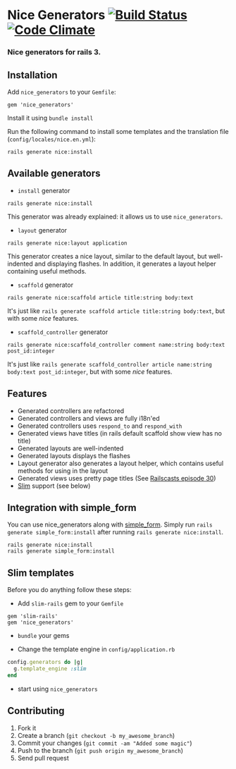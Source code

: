# Nice Generators [![Build Status](https://travis-ci.org/patriciomacadden/nice_generators.png)](https://travis-ci.org/patriciomacadden/nice_generators) [![Code Climate](https://codeclimate.com/badge.png)](https://codeclimate.com/github/patriciomacadden/nice_generators)

### Nice generators for rails 3.

## Installation

Add `nice_generators` to your `Gemfile`:

```
gem 'nice_generators'
```

Install it using `bundle install`

Run the following command to install some templates and the translation file
(`config/locales/nice.en.yml`):

```
rails generate nice:install
```

## Available generators

* `install` generator

```
rails generate nice:install
```

This generator was already explained: it allows us to use `nice_generators`.

* `layout` generator

```
rails generate nice:layout application
```

This generator creates a nice layout, similar to the default layout, but
well-indented and displaying flashes. In addition, it generates a layout
helper containing useful methods.

* `scaffold` generator

```
rails generate nice:scaffold article title:string body:text
```

It's just like `rails generate scaffold article title:string body:text`, but
with some *nice* features.

* `scaffold_controller` generator

```
rails generate nice:scaffold_controller comment name:string body:text post_id:integer
```

It's just like `rails generate scaffold_controller article name:string body:text post_id:integer`,
but with some *nice* features.

## Features

* Generated controllers are refactored
* Generated controllers and views are fully i18n'ed
* Generated controllers uses `respond_to` and `respond_with`
* Generated views have titles (in rails default scaffold show view has no
  title)
* Generated layouts are well-indented
* Generated layouts displays the flashes
* Layout generator also generates a layout helper, which contains useful
  methods for using in the layout
* Generated views uses pretty page titles (See [Railscasts episode 30](http://railscasts.com/episodes/30-pretty-page-title))
* [Slim](https://github.com/stonean/slim) support (see below)

## Integration with simple_form

You can use nice_generators along with [simple_form](https://github.com/plataformatec/simple_form). Simply run `rails generate simple_form:install` after running `rails generate nice:install`.

```
rails generate nice:install
rails generate simple_form:install
```

## Slim templates

Before you do anything follow these steps:

- Add `slim-rails` gem to your `Gemfile`

```
gem 'slim-rails'
gem 'nice_generators'
```

- `bundle` your gems

- Change the template engine in `config/application.rb`

```ruby
config.generators do |g|
  g.template_engine :slim
end
```

- start using `nice_generators`

## Contributing

1. Fork it
2. Create a branch (`git checkout -b my_awesome_branch`)
3. Commit your changes (`git commit -am "Added some magic"`)
4. Push to the branch (`git push origin my_awesome_branch`)
5. Send pull request

